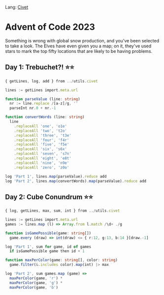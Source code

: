 Lang: [Civet](https://civet.dev)

# Advent of Code 2023

Something is wrong with global snow production, and you've been selected to take a look.
The Elves have even given you a map; on it, they've used stars to mark the top fifty
locations that are likely to be having problems.

## Day 1: Trebuchet?! ⭐⭐

```ts
{ getLines, log, add } from ../utils.civet

lines := getLines import.meta.url

function parseValue (line: string)
  nr := line.replace /[a-z]/g, ''
  parseInt nr.0 + nr.-1

function convertWords (line: string)
  line
    .replaceAll 'one', 'o1e'
    .replaceAll 'two', 't2o'
    .replaceAll 'three', 't3e'
    .replaceAll 'four', 'f4r'
    .replaceAll 'five', 'f5e'
    .replaceAll 'six', 's6x'
    .replaceAll 'seven', 's7n'
    .replaceAll 'eight', 'e8t'
    .replaceAll 'nine', 'n9e'
    .replaceAll 'zero', 'z0o'

log 'Part 1', lines.map(parseValue).reduce add 
log 'Part 2', lines.map(convertWords).map(parseValue).reduce add
```


## Day 2: Cube Conundrum ⭐⭐

```ts
{ log, getLines, max, sum, int } from ../utils.civet

lines := getLines import.meta.url
games := lines.map (l) => Array.from l.match /\d+ ./g

function isGamePossible(game: string[])
  game.every (draw) => int(draw) <= { r:12, g:13, b:14 }[draw.-1]

log 'Part 1', sum for game, id of games
  if isGamePossible game then id + 1

function maxPerColor(game: string[], color: string)
  game.filter(&.includes color).map(int) |> max

log 'Part 2', sum games.map (game) =>
  maxPerColor(game, 'r') *
  maxPerColor(game, 'g') *
  maxPerColor(game, 'b')
```

